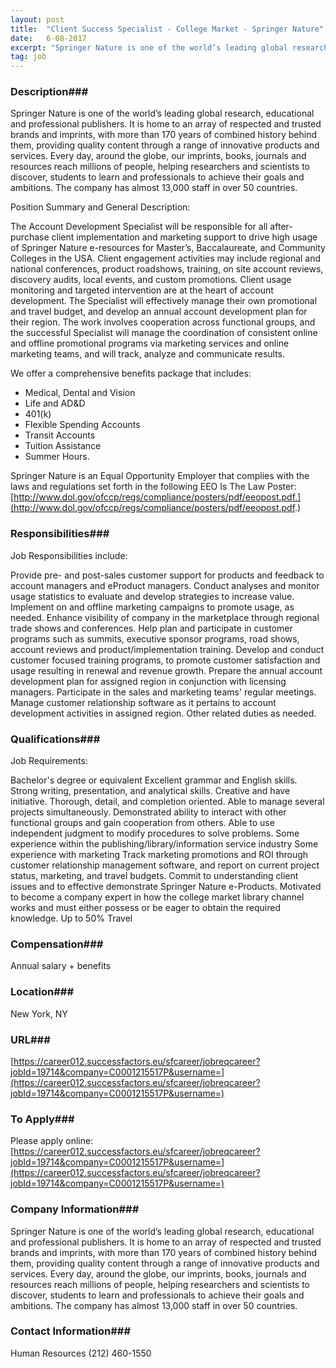 ```yaml
---
layout: post
title:  "Client Success Specialist - College Market - Springer Nature"
date:   6-08-2017
excerpt: "Springer Nature is one of the world’s leading global research, educational and professional publishers. It is home to an array of respected and trusted brands and imprints, with more than 170 years of combined history behind them, providing quality content through a range of innovative products and services. Every day,..."
tag: job
---
```


### Description###

Springer Nature is one of the world’s leading global research, educational and professional publishers. It is home to an array of respected and trusted brands and imprints, with more than 170 years of combined history behind them, providing quality content through a range of innovative products and services. Every day, around the globe, our imprints, books, journals and resources reach millions of people, helping researchers and scientists to discover, students to learn and professionals to achieve their goals and ambitions. The company has almost 13,000 staff in over 50 countries.

Position Summary and General Description:
 
The Account Development Specialist will be responsible for all after-purchase client implementation and marketing support to drive high usage of Springer Nature e-resources for Master’s, Baccalaureate, and Community Colleges in the USA. Client engagement activities may include regional and national conferences, product roadshows, training, on site account reviews, discovery audits, local events, and custom promotions.  Client usage monitoring and targeted intervention are at the heart of account development.  The Specialist will effectively manage their own promotional and travel budget, and develop an annual account development plan for their region. The work involves cooperation across functional groups, and the successful Specialist will manage the coordination of consistent online and offline promotional programs via marketing services and online marketing teams, and will track, analyze and communicate results.
 
We offer a comprehensive benefits package that includes:
 
- Medical, Dental and Vision
- Life and AD&D
- 401(k)
- Flexible Spending Accounts
- Transit Accounts
- Tuition Assistance
- Summer Hours.
 
Springer Nature is an Equal Opportunity Employer that complies with the laws and regulations set forth in the following EEO Is The Law Poster:
[http://www.dol.gov/ofccp/regs/compliance/posters/pdf/eeopost.pdf.](http://www.dol.gov/ofccp/regs/compliance/posters/pdf/eeopost.pdf.)



### Responsibilities###

 
Job Responsibilities include:
 
Provide pre- and post-sales customer support for products and feedback to account managers and eProduct managers.
Conduct analyses and monitor usage statistics to evaluate and develop strategies to increase value.
Implement on and offline marketing campaigns to promote usage, as needed.
Enhance visibility of company in the marketplace through regional trade shows and conferences.
Help plan and participate in customer programs such as summits, executive sponsor programs, road shows, account reviews and product/implementation training.
Develop and conduct customer focused training programs, to promote customer satisfaction and usage resulting in renewal and revenue growth.
Prepare the annual account development plan for assigned region in conjunction with licensing managers.
Participate in the sales and marketing teams' regular meetings.
Manage customer relationship software as it pertains to account development activities in assigned region.
Other related duties as needed.



### Qualifications###

Job Requirements:
 
Bachelor's degree or equivalent
Excellent grammar and English skills. Strong writing, presentation, and analytical skills. Creative and have initiative.
Thorough, detail, and completion oriented. Able to manage several projects simultaneously.
Demonstrated ability to interact with other functional groups and gain cooperation from others.
Able to use independent judgment to modify procedures to solve problems.
Some experience within the publishing/library/information service industry
Some experience with marketing
Track marketing promotions and ROI through customer relationship management software, and report on current project status, marketing, and travel budgets. 
Commit to understanding client issues and to effective demonstrate Springer Nature e-Products.
Motivated to become a company expert in how the college market library channel works and must either possess or be eager to obtain the required knowledge.
Up to 50% Travel



### Compensation###

Annual salary + benefits


### Location###

New York, NY


### URL###

[https://career012.successfactors.eu/sfcareer/jobreqcareer?jobId=19714&company=C0001215517P&username=](https://career012.successfactors.eu/sfcareer/jobreqcareer?jobId=19714&company=C0001215517P&username=)

### To Apply###

Please apply online:
[https://career012.successfactors.eu/sfcareer/jobreqcareer?jobId=19714&company=C0001215517P&username=](https://career012.successfactors.eu/sfcareer/jobreqcareer?jobId=19714&company=C0001215517P&username=)


### Company Information###

Springer Nature is one of the world’s leading global research, educational and professional publishers. It is home to an array of respected and trusted brands and imprints, with more than 170 years of combined history behind them, providing quality content through a range of innovative products and services. Every day, around the globe, our imprints, books, journals and resources reach millions of people, helping researchers and scientists to discover, students to learn and professionals to achieve their goals and ambitions. The company has almost 13,000 staff in over 50 countries.


### Contact Information###

Human Resources
(212) 460-1550

